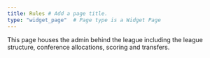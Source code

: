 ```yaml
---
title: Rules # Add a page title.
type: "widget_page"  # Page type is a Widget Page
---
```


This page houses the admin behind the league including the league structure, conference allocations, scoring and transfers.
